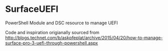 # SurfaceUEFI
PowerShell Module and DSC resource to manage UEFI

Code and inspiration origianally sourced from http://blogs.technet.com/b/askpfeplat/archive/2015/04/20/how-to-manage-surface-pro-3-uefi-through-powershell.aspx
